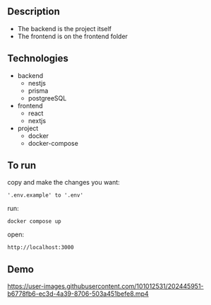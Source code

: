## Description
- The backend is the project itself
- The frontend is on the frontend folder


## Technologies
- backend
  - nestjs
  - prisma
  - postgreeSQL
- frontend
  - react
  - nextjs
- project
  - docker
  - docker-compose

## To run
copy and make the changes you want:
```
'.env.example' to '.env'
```

run:
```
docker compose up
```

open:

```
http://localhost:3000
```

## Demo

https://user-images.githubusercontent.com/101012531/202445951-b6778fb6-ec3d-4a39-8706-503a451befe8.mp4

